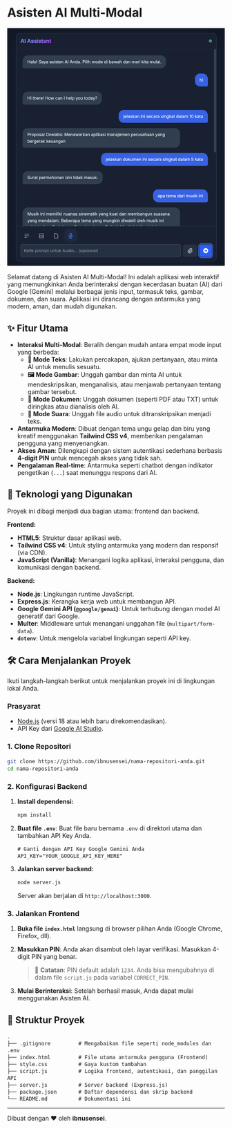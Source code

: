 # Asisten AI Multi-Modal

![Screenshot Aplikasi](preview-1.jpg)

Selamat datang di Asisten AI Multi-Modal! Ini adalah aplikasi web interaktif yang memungkinkan Anda berinteraksi dengan kecerdasan buatan (AI) dari Google (Gemini) melalui berbagai jenis input, termasuk teks, gambar, dokumen, dan suara. Aplikasi ini dirancang dengan antarmuka yang modern, aman, dan mudah digunakan.

## ✨ Fitur Utama

- **Interaksi Multi-Modal**: Beralih dengan mudah antara empat mode input yang berbeda:
  - **📝 Mode Teks**: Lakukan percakapan, ajukan pertanyaan, atau minta AI untuk menulis sesuatu.
  - **🖼️ Mode Gambar**: Unggah gambar dan minta AI untuk mendeskripsikan, menganalisis, atau menjawab pertanyaan tentang gambar tersebut.
  - **📄 Mode Dokumen**: Unggah dokumen (seperti PDF atau TXT) untuk diringkas atau dianalisis oleh AI.
  - **🎤 Mode Suara**: Unggah file audio untuk ditranskripsikan menjadi teks.
- **Antarmuka Modern**: Dibuat dengan tema ungu gelap dan biru yang kreatif menggunakan **Tailwind CSS v4**, memberikan pengalaman pengguna yang menyenangkan.
- **Akses Aman**: Dilengkapi dengan sistem autentikasi sederhana berbasis **4-digit PIN** untuk mencegah akses yang tidak sah.
- **Pengalaman Real-time**: Antarmuka seperti chatbot dengan indikator pengetikan (`...`) saat menunggu respons dari AI.

## 🚀 Teknologi yang Digunakan

Proyek ini dibagi menjadi dua bagian utama: frontend dan backend.

**Frontend:**
- **HTML5**: Struktur dasar aplikasi web.
- **Tailwind CSS v4**: Untuk styling antarmuka yang modern dan responsif (via CDN).
- **JavaScript (Vanilla)**: Menangani logika aplikasi, interaksi pengguna, dan komunikasi dengan backend.

**Backend:**
- **Node.js**: Lingkungan runtime JavaScript.
- **Express.js**: Kerangka kerja web untuk membangun API.
- **Google Gemini API (`@google/genai`)**: Untuk terhubung dengan model AI generatif dari Google.
- **Multer**: Middleware untuk menangani unggahan file (`multipart/form-data`).
- **`dotenv`**: Untuk mengelola variabel lingkungan seperti API key.

## 🛠️ Cara Menjalankan Proyek

Ikuti langkah-langkah berikut untuk menjalankan proyek ini di lingkungan lokal Anda.

### Prasyarat

- [Node.js](https://nodejs.org/) (versi 18 atau lebih baru direkomendasikan).
- API Key dari [Google AI Studio](https://aistudio.google.com/app/apikey).

### 1. Clone Repositori

```bash
git clone https://github.com/ibnusensei/nama-repositori-anda.git
cd nama-repositori-anda
```

### 2. Konfigurasi Backend

1.  **Install dependensi:**
    ```bash
    npm install
    ```

2.  **Buat file `.env`**: Buat file baru bernama `.env` di direktori utama dan tambahkan API Key Anda.

    ```env
    # Ganti dengan API Key Google Gemini Anda
    API_KEY="YOUR_GOOGLE_API_KEY_HERE"
    ```

3.  **Jalankan server backend:**
    ```bash
    node server.js
    ```
    Server akan berjalan di `http://localhost:3000`.

### 3. Jalankan Frontend

1.  **Buka file `index.html`** langsung di browser pilihan Anda (Google Chrome, Firefox, dll).

2.  **Masukkan PIN**: Anda akan disambut oleh layar verifikasi. Masukkan 4-digit PIN yang benar.
    > 🔑 **Catatan**: PIN default adalah `1234`. Anda bisa mengubahnya di dalam file `script.js` pada variabel `CORRECT_PIN`.

3.  **Mulai Berinteraksi**: Setelah berhasil masuk, Anda dapat mulai menggunakan Asisten AI.

## 📂 Struktur Proyek

```
.
├── .gitignore         # Mengabaikan file seperti node_modules dan .env
├── index.html         # File utama antarmuka pengguna (Frontend)
├── style.css          # Gaya kustom tambahan
├── script.js          # Logika frontend, autentikasi, dan panggilan API
├── server.js          # Server backend (Express.js)
├── package.json       # Daftar dependensi dan skrip backend
└── README.md          # Dokumentasi ini
```

---
Dibuat dengan ❤️ oleh **ibnusensei**.